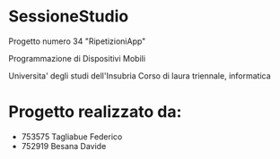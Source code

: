 # SessioneStudio
Progetto numero 34 "RipetizioniApp"

Programmazione di Dispositivi Mobili

Universita' degli studi dell'Insubria
Corso di laura triennale, informatica

# Progetto realizzato da:
- 753575 Tagliabue	Federico
- 752919 Besana Davide

